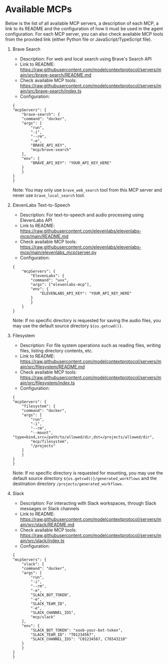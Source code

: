 # Available MCPs

Below is the list of all available MCP servers, a description of each MCP, a link to its README and the configuration of how it must be used in the agent configuration.
For each MCP server, you can also check available MCP tools from the provided link (either Python file or JavaScript/TypeScript file).

1. Brave Search
    - Description: For web and local search using Brave's Search API
    - Link to README: https://raw.githubusercontent.com/modelcontextprotocol/servers/main/src/brave-search/README.md
    - Check available MCP tools: https://raw.githubusercontent.com/modelcontextprotocol/servers/main/src/brave-search/index.ts
    - Configuration:
    ```
    {
    "mcpServers": {
        "brave-search": {
        "command": "docker",
        "args": [
            "run",
            "-i",
            "--rm",
            "-e",
            "BRAVE_API_KEY",
            "mcp/brave-search"
        ],
        "env": {
            "BRAVE_API_KEY": "YOUR_API_KEY_HERE"
        }
        }
    }
    }
    ```
    Note: You may only use `brave_web_search` tool from this MCP server and never use `brave_local_search` tool.

2. ElevenLabs Text-to-Speech
    - Description: For text-to-speech and audio processing using ElevenLabs API
    - Link to README: https://raw.githubusercontent.com/elevenlabs/elevenlabs-mcp/main/README.md
    - Check available MCP tools: https://raw.githubusercontent.com/elevenlabs/elevenlabs-mcp/main/elevenlabs_mcp/server.py
    - Configuration:
    ```
    {
        "mcpServers": {
            "ElevenLabs": {
            "command": "uvx",
            "args": ["elevenlabs-mcp"],
            "env": {
                "ELEVENLABS_API_KEY": "YOUR_API_KEY_HERE"
            }
            }
        }
    }
    ```
    Note: If no specific directory is requested for saving the audio files, you may use the default source directory `${os.getcwd()}`.

3. Filesystem
    - Description: For file system operations such as reading files, writing files, listing directory contents, etc.
    - Link to README: https://raw.githubusercontent.com/modelcontextprotocol/servers/main/src/filesystem/README.md
    - Check available MCP tools: https://raw.githubusercontent.com/modelcontextprotocol/servers/main/src/filesystem/index.ts
    - Configuration:
    ```
    {
    "mcpServers": {
        "filesystem": {
        "command": "docker",
        "args": [
            "run",
            "-i",
            "--rm",
            "--mount", "type=bind,src=/path/to/allowed/dir,dst=/projects/allowed/dir",
            "mcp/filesystem",
            "/projects"
        ]
        }
    }
    }
    ```
    Note: If no specific directory is requested for mounting, you may use the default source directory `${os.getcwd()}/generated_workflows` and the destination directory `/projects/generated_workflows`.

4. Slack
    - Description: For interacting with Slack workspaces, through Slack messages or Slack channels
    - Link to README: https://raw.githubusercontent.com/modelcontextprotocol/servers/main/src/slack/README.md
    - Check available MCP tools: https://raw.githubusercontent.com/modelcontextprotocol/servers/main/src/slack/index.ts
    - Configuration:
    ```
    {
    "mcpServers": {
        "slack": {
        "command": "docker",
        "args": [
            "run",
            "-i",
            "--rm",
            "-e",
            "SLACK_BOT_TOKEN",
            "-e",
            "SLACK_TEAM_ID",
            "-e",
            "SLACK_CHANNEL_IDS",
            "mcp/slack"
        ],
        "env": {
            "SLACK_BOT_TOKEN": "xoxb-your-bot-token",
            "SLACK_TEAM_ID": "T01234567",
            "SLACK_CHANNEL_IDS": "C01234567, C76543210"
        }
        }
    }
    }
    ```
